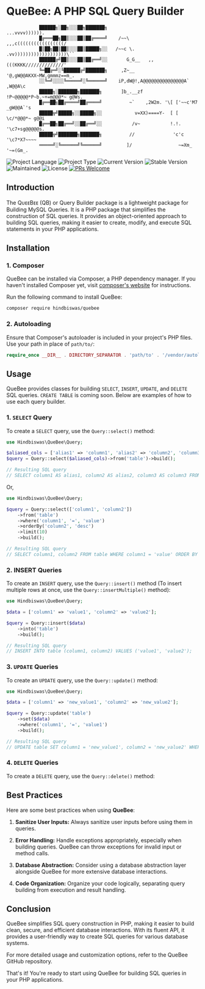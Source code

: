 # QueBee: A PHP SQL Query Builder

```shell
            ██████╗░██╗░░░██╗███████╗                               ...vvvv)))))).
            █╔═══██╗██║░░░██║██╔════╝    /~~\               ,,,c(((((((((((((((((/
            █║██╗██║██║░░░██║█████╗░░   /~~c \.         .vv)))))))))))))))))))\``
            ██████╔╝██║░░░██║██╔══╝░░       G_G__   ,,(((KKKK//////////////'
            ╚═██╔═╝░╚██████╔╝███████╗     ,Z~__ '@,gW@@AKXX~MW,gmmmz==m_.
            ░░╚═╝░░░░╚═════╝░╚══════╝    iP,dW@!,A@@@@@@@@@@@@@@@A` ,W@@A\c
            █████╗░███████╗███████╗       ]b_.__zf !P~@@@@@*P~b.~+=m@@@*~ g@Ws.
            █╔══██╗██╔════╝██╔════╝          ~`    ,2W2m. '\[ ['~~c'M7 _gW@@A`'s
            █████╦╝█████╗░░█████╗░░            v=XX)====Y-  [ [    \c/*@@@*~ g@@i
            █╔══██╗██╔══╝░░██╔══╝░░           /v~           !.!.     '\c7+sg@@@@@s.
            █████╦╝███████╗███████╗          //              'c'c       '\c7*X7~~~~
            ═════╝░╚══════╝╚══════╝         ]/                 ~=Xm_       '~=(Gm_.
```

![Project Language](https://img.shields.io/static/v1?label=language&message=php&color=purple)
![Project Type](https://img.shields.io/static/v1?label=type&message=library&color=red)
![Current Version](https://img.shields.io/static/v1?label=current-version&message=v0.0.4&color=lightgrey)
![Stable Version](https://img.shields.io/static/v1?label=stable-version&message=null&color=brightgreen)
![Maintained](https://img.shields.io/static/v1?label=maintained&message=yes&color=red)
![License](https://img.shields.io/static/v1?label=license&message=MIT&color=orange)
[![PRs Welcome](https://img.shields.io/badge/PRs-welcome-brightgreen.svg)](http://makeapullrequest.com)

## Introduction

The QᴜᴇᴇBᴇᴇ (QB) or Query Builder package is a lightweight package for Building MySQL Queries.
It is a PHP package that simplifies the construction of SQL queries. It provides an object-oriented approach to building SQL queries, making it easier to create, modify, and execute SQL statements in your PHP applications.

## Installation

### 1. Composer

QueBee can be installed via Composer, a PHP dependency manager. If you haven't installed Composer yet, visit [composer's website](https://getcomposer.org) for instructions.

Run the following command to install QueBee:

```bash
composer require hindbiswas/quebee
```

### 2. Autoloading

Ensure that Composer's autoloader is included in your project's PHP files.
Use your path in place of `path/to/`:

```php
require_once __DIR__ . DIRECTORY_SEPARATOR . 'path/to' . '/vendor/autoload.php';
```

## Usage

QueBee provides classes for building `SELECT`, `INSERT`, `UPDATE`, and `DELETE` SQL queries. `CREATE TABLE` is coming soon. Below are examples of how to use each query builder.

### 1. `SELECT` Query

To create a `SELECT` query, use the `Query::select()` method:

```php
use Hindbiswas\QueBee\Query;

$aliased_cols = ['alias1' => 'column1', 'alias2' => 'column2', 'column3' => 'column3'];
$query = Query::select($aliased_cols)->from('table')->build();

// Resulting SQL query
// SELECT column1 AS alias1, column2 AS alias2, column3 AS column3 FROM table;
```

Or,

```php
use Hindbiswas\QueBee\Query;

$query = Query::select(['column1', 'column2'])
    ->from('table')
    ->where('column1', '=', 'value')
    ->orderBy('column2', 'desc')
    ->limit(10)
    ->build();

// Resulting SQL query
// SELECT column1, column2 FROM table WHERE column1 = 'value' ORDER BY column2 DESC LIMIT 0, 10;
```

### 2. INSERT Queries

To create an `INSERT` query, use the `Query::insert()` method (To insert multiple rows at once, use the `Query::insertMultiple()` method):

```php
use Hindbiswas\QueBee\Query;

$data = ['column1' => 'value1', 'column2' => 'value2'];

$query = Query::insert($data)
    ->into('table')
    ->build();

// Resulting SQL query
// INSERT INTO table (column1, column2) VALUES ('value1', 'value2');
```

### 3. `UPDATE` Queries

To create an `UPDATE` query, use the `Query::update()` method:

```php
use Hindbiswas\QueBee\Query;

$data = ['column1' => 'new_value1', 'column2' => 'new_value2'];

$query = Query::update('table')
    ->set($data)
    ->where('column1', '=', 'value1')
    ->build();

// Resulting SQL query
// UPDATE table SET column1 = 'new_value1', column2 = 'new_value2' WHERE column1 = 'value1';
```

### 4. `DELETE` Queries

To create a `DELETE` query, use the `Query::delete()` method:

## Best Practices

Here are some best practices when using **QueBee**:

1. **Sanitize User Inputs:** Always sanitize user inputs before using them in queries.

2. **Error Handling:** Handle exceptions appropriately, especially when building queries. QueBee can throw exceptions for invalid input or method calls.

3. **Database Abstraction:** Consider using a database abstraction layer alongside QueBee for more extensive database interactions.

4. **Code Organization:** Organize your code logically, separating query building from execution and result handling.

## Conclusion

QueBee simplifies SQL query construction in PHP, making it easier to build clean, secure, and efficient database interactions. With its fluent API, it provides a user-friendly way to create SQL queries for various database systems.

For more detailed usage and customization options, refer to the QueBee GitHub repository.

That's it! You're ready to start using QueBee for building SQL queries in your PHP applications.
